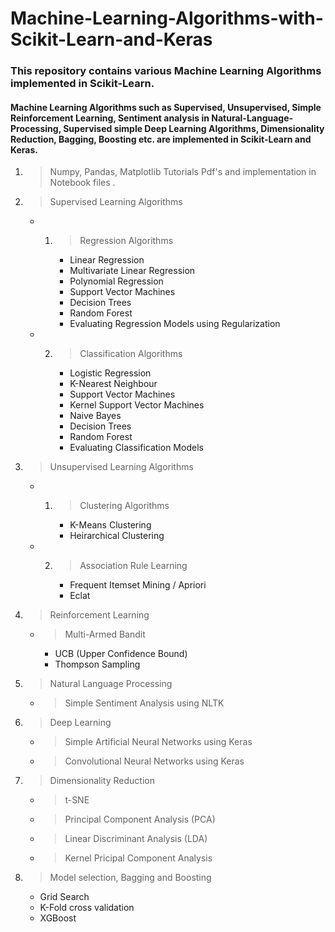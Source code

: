 # Machine-Learning-Algorithms-with-Scikit-Learn-and-Keras
### This repository contains various Machine Learning Algorithms implemented in Scikit-Learn. 

#### Machine Learning Algorithms such as Supervised, Unsupervised, Simple Reinforcement Learning, Sentiment analysis in Natural-Language-Processing, Supervised simple Deep Learning Algorithms, Dimensionality Reduction, Bagging, Boosting etc. are implemented in Scikit-Learn and Keras.

1. > Numpy, Pandas, Matplotlib Tutorials Pdf's and implementation in Notebook files .

2. > Supervised Learning Algorithms
    * 1. > Regression Algorithms
          * Linear Regression
          * Multivariate Linear Regression
          * Polynomial Regression
          * Support Vector Machines
          * Decision Trees
          * Random Forest
          * Evaluating Regression Models using Regularization
     * 2. > Classification Algorithms
           * Logistic Regression
           * K-Nearest Neighbour
           * Support Vector Machines
           * Kernel Support Vector Machines
           * Naive Bayes
           * Decision Trees
           * Random Forest
           * Evaluating Classification Models
3. > Unsupervised Learning Algorithms
     * 1. > Clustering Algorithms
            * K-Means Clustering
            * Heirarchical Clustering
     * 2. > Association Rule Learning
            * Frequent Itemset Mining / Apriori
            * Eclat
4. > Reinforcement Learning 
     * > Multi-Armed Bandit
         * UCB (Upper Confidence Bound)
         * Thompson Sampling
5. > Natural Language Processing
     * > Simple Sentiment Analysis using NLTK
6. > Deep Learning
     * > Simple Artificial Neural Networks using Keras
     * > Convolutional Neural Networks using Keras
7. > Dimensionality Reduction 
     * > t-SNE
     * > Principal Component Analysis (PCA)
     * > Linear Discriminant Analysis (LDA)
     * > Kernel Pricipal Component Analysis
8. > Model selection, Bagging and Boosting
     * Grid Search
     * K-Fold cross validation
     * XGBoost

